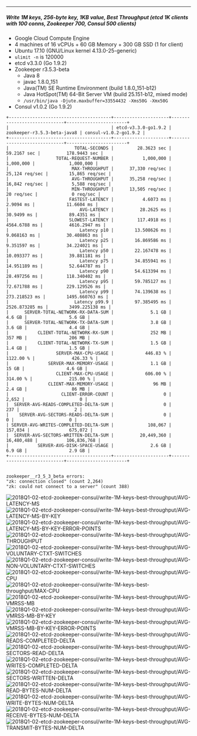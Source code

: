 

<br><br><hr>
##### Write 1M keys, 256-byte key, 1KB value, Best Throughput (etcd 1K clients with 100 conns, Zookeeper 700, Consul 500 clients)

- Google Cloud Compute Engine
- 4 machines of 16 vCPUs + 60 GB Memory + 300 GB SSD (1 for client)
- Ubuntu 17.10 (GNU/Linux kernel 4.13.0-25-generic)
- `ulimit -n` is 120000
- etcd v3.3.0 (Go 1.9.2)
- Zookeeper r3.5.3-beta
  - Java 8
  - javac 1.8.0_151
  - Java(TM) SE Runtime Environment (build 1.8.0_151-b12)
  - Java HotSpot(TM) 64-Bit Server VM (build 25.151-b12, mixed mode)
  - `/usr/bin/java -Djute.maxbuffer=33554432 -Xms50G -Xmx50G`
- Consul v1.0.2 (Go 1.9.2)


```
+---------------------------------------+---------------------+-----------------------------+-----------------------+
|                                       | etcd-v3.3.0-go1.9.2 | zookeeper-r3.5.3-beta-java8 | consul-v1.0.2-go1.9.2 |
+---------------------------------------+---------------------+-----------------------------+-----------------------+
|                         TOTAL-SECONDS |         28.3623 sec |                 59.2167 sec |          178.9443 sec |
|                  TOTAL-REQUEST-NUMBER |           1,000,000 |                   1,000,000 |             1,000,000 |
|                        MAX-THROUGHPUT |      37,330 req/sec |              25,124 req/sec |        15,865 req/sec |
|                        AVG-THROUGHPUT |      35,258 req/sec |              16,842 req/sec |         5,588 req/sec |
|                        MIN-THROUGHPUT |      13,505 req/sec |                  20 req/sec |             0 req/sec |
|                       FASTEST-LATENCY |           4.6073 ms |                   2.9094 ms |            11.6604 ms |
|                           AVG-LATENCY |          28.2625 ms |                  30.9499 ms |            89.4351 ms |
|                       SLOWEST-LATENCY |         117.4918 ms |                4564.6788 ms |          4616.2947 ms |
|                           Latency p10 |        13.508626 ms |                 9.068163 ms |          30.408863 ms |
|                           Latency p25 |        16.869586 ms |                 9.351597 ms |          34.224021 ms |
|                           Latency p50 |        22.167478 ms |                10.093377 ms |          39.881181 ms |
|                           Latency p75 |        34.855941 ms |                14.951189 ms |          52.644787 ms |
|                           Latency p90 |        54.613394 ms |                28.497256 ms |         118.340402 ms |
|                           Latency p95 |        59.785127 ms |                72.671788 ms |         229.129526 ms |
|                           Latency p99 |        74.139638 ms |               273.218523 ms |        1495.660763 ms |
|                         Latency p99.9 |        97.385495 ms |              2526.873285 ms |        3499.225138 ms |
|      SERVER-TOTAL-NETWORK-RX-DATA-SUM |              5.1 GB |                      4.6 GB |                5.6 GB |
|      SERVER-TOTAL-NETWORK-TX-DATA-SUM |              3.8 GB |                      3.6 GB |                4.4 GB |
|           CLIENT-TOTAL-NETWORK-RX-SUM |              252 MB |                      357 MB |                206 MB |
|           CLIENT-TOTAL-NETWORK-TX-SUM |              1.5 GB |                      1.4 GB |                1.5 GB |
|                  SERVER-MAX-CPU-USAGE |            446.83 % |                   1122.00 % |              426.33 % |
|               SERVER-MAX-MEMORY-USAGE |              1.1 GB |                       15 GB |                4.6 GB |
|                  CLIENT-MAX-CPU-USAGE |            606.00 % |                    314.00 % |              215.00 % |
|               CLIENT-MAX-MEMORY-USAGE |               96 MB |                      2.4 GB |                 86 MB |
|                    CLIENT-ERROR-COUNT |                   0 |                       2,652 |                     0 |
|  SERVER-AVG-READS-COMPLETED-DELTA-SUM |                   0 |                         237 |                     2 |
|    SERVER-AVG-SECTORS-READS-DELTA-SUM |                   0 |                           0 |                     0 |
| SERVER-AVG-WRITES-COMPLETED-DELTA-SUM |             108,067 |                     157,034 |               675,072 |
|  SERVER-AVG-SECTORS-WRITTEN-DELTA-SUM |          20,449,360 |                  16,480,488 |           106,836,768 |
|           SERVER-AVG-DISK-SPACE-USAGE |              2.6 GB |                      6.9 GB |                2.9 GB |
+---------------------------------------+---------------------+-----------------------------+-----------------------+


zookeeper__r3_5_3_beta errors:
"zk: connection closed" (count 2,264)
"zk: could not connect to a server" (count 388)
```


<img src="https://storage.googleapis.com/dbtester-results/2018Q1-02-etcd-zookeeper-consul/write-1M-keys-best-throughput/AVG-LATENCY-MS.svg" alt="2018Q1-02-etcd-zookeeper-consul/write-1M-keys-best-throughput/AVG-LATENCY-MS">



<img src="https://storage.googleapis.com/dbtester-results/2018Q1-02-etcd-zookeeper-consul/write-1M-keys-best-throughput/AVG-LATENCY-MS-BY-KEY.svg" alt="2018Q1-02-etcd-zookeeper-consul/write-1M-keys-best-throughput/AVG-LATENCY-MS-BY-KEY">



<img src="https://storage.googleapis.com/dbtester-results/2018Q1-02-etcd-zookeeper-consul/write-1M-keys-best-throughput/AVG-LATENCY-MS-BY-KEY-ERROR-POINTS.svg" alt="2018Q1-02-etcd-zookeeper-consul/write-1M-keys-best-throughput/AVG-LATENCY-MS-BY-KEY-ERROR-POINTS">



<img src="https://storage.googleapis.com/dbtester-results/2018Q1-02-etcd-zookeeper-consul/write-1M-keys-best-throughput/AVG-THROUGHPUT.svg" alt="2018Q1-02-etcd-zookeeper-consul/write-1M-keys-best-throughput/AVG-THROUGHPUT">



<img src="https://storage.googleapis.com/dbtester-results/2018Q1-02-etcd-zookeeper-consul/write-1M-keys-best-throughput/AVG-VOLUNTARY-CTXT-SWITCHES.svg" alt="2018Q1-02-etcd-zookeeper-consul/write-1M-keys-best-throughput/AVG-VOLUNTARY-CTXT-SWITCHES">



<img src="https://storage.googleapis.com/dbtester-results/2018Q1-02-etcd-zookeeper-consul/write-1M-keys-best-throughput/AVG-NON-VOLUNTARY-CTXT-SWITCHES.svg" alt="2018Q1-02-etcd-zookeeper-consul/write-1M-keys-best-throughput/AVG-NON-VOLUNTARY-CTXT-SWITCHES">



<img src="https://storage.googleapis.com/dbtester-results/2018Q1-02-etcd-zookeeper-consul/write-1M-keys-best-throughput/AVG-CPU.svg" alt="2018Q1-02-etcd-zookeeper-consul/write-1M-keys-best-throughput/AVG-CPU">



<img src="https://storage.googleapis.com/dbtester-results/2018Q1-02-etcd-zookeeper-consul/write-1M-keys-best-throughput/MAX-CPU.svg" alt="2018Q1-02-etcd-zookeeper-consul/write-1M-keys-best-throughput/MAX-CPU">



<img src="https://storage.googleapis.com/dbtester-results/2018Q1-02-etcd-zookeeper-consul/write-1M-keys-best-throughput/AVG-VMRSS-MB.svg" alt="2018Q1-02-etcd-zookeeper-consul/write-1M-keys-best-throughput/AVG-VMRSS-MB">



<img src="https://storage.googleapis.com/dbtester-results/2018Q1-02-etcd-zookeeper-consul/write-1M-keys-best-throughput/AVG-VMRSS-MB-BY-KEY.svg" alt="2018Q1-02-etcd-zookeeper-consul/write-1M-keys-best-throughput/AVG-VMRSS-MB-BY-KEY">



<img src="https://storage.googleapis.com/dbtester-results/2018Q1-02-etcd-zookeeper-consul/write-1M-keys-best-throughput/AVG-VMRSS-MB-BY-KEY-ERROR-POINTS.svg" alt="2018Q1-02-etcd-zookeeper-consul/write-1M-keys-best-throughput/AVG-VMRSS-MB-BY-KEY-ERROR-POINTS">



<img src="https://storage.googleapis.com/dbtester-results/2018Q1-02-etcd-zookeeper-consul/write-1M-keys-best-throughput/AVG-READS-COMPLETED-DELTA.svg" alt="2018Q1-02-etcd-zookeeper-consul/write-1M-keys-best-throughput/AVG-READS-COMPLETED-DELTA">



<img src="https://storage.googleapis.com/dbtester-results/2018Q1-02-etcd-zookeeper-consul/write-1M-keys-best-throughput/AVG-SECTORS-READ-DELTA.svg" alt="2018Q1-02-etcd-zookeeper-consul/write-1M-keys-best-throughput/AVG-SECTORS-READ-DELTA">



<img src="https://storage.googleapis.com/dbtester-results/2018Q1-02-etcd-zookeeper-consul/write-1M-keys-best-throughput/AVG-WRITES-COMPLETED-DELTA.svg" alt="2018Q1-02-etcd-zookeeper-consul/write-1M-keys-best-throughput/AVG-WRITES-COMPLETED-DELTA">



<img src="https://storage.googleapis.com/dbtester-results/2018Q1-02-etcd-zookeeper-consul/write-1M-keys-best-throughput/AVG-SECTORS-WRITTEN-DELTA.svg" alt="2018Q1-02-etcd-zookeeper-consul/write-1M-keys-best-throughput/AVG-SECTORS-WRITTEN-DELTA">



<img src="https://storage.googleapis.com/dbtester-results/2018Q1-02-etcd-zookeeper-consul/write-1M-keys-best-throughput/AVG-READ-BYTES-NUM-DELTA.svg" alt="2018Q1-02-etcd-zookeeper-consul/write-1M-keys-best-throughput/AVG-READ-BYTES-NUM-DELTA">



<img src="https://storage.googleapis.com/dbtester-results/2018Q1-02-etcd-zookeeper-consul/write-1M-keys-best-throughput/AVG-WRITE-BYTES-NUM-DELTA.svg" alt="2018Q1-02-etcd-zookeeper-consul/write-1M-keys-best-throughput/AVG-WRITE-BYTES-NUM-DELTA">



<img src="https://storage.googleapis.com/dbtester-results/2018Q1-02-etcd-zookeeper-consul/write-1M-keys-best-throughput/AVG-RECEIVE-BYTES-NUM-DELTA.svg" alt="2018Q1-02-etcd-zookeeper-consul/write-1M-keys-best-throughput/AVG-RECEIVE-BYTES-NUM-DELTA">



<img src="https://storage.googleapis.com/dbtester-results/2018Q1-02-etcd-zookeeper-consul/write-1M-keys-best-throughput/AVG-TRANSMIT-BYTES-NUM-DELTA.svg" alt="2018Q1-02-etcd-zookeeper-consul/write-1M-keys-best-throughput/AVG-TRANSMIT-BYTES-NUM-DELTA">



